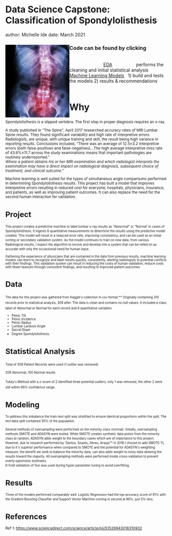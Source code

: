 Data Science Capstone: Classification of Spondylolisthesis
========================================================
author: Michelle Ide
date:  March 2021
<div>
<img src="images/R_B_spine.png" ALIGN="left" width="200"
</div>
  <h3 style="font-size: 11">Code</b> can be found by clicking </h3>
  <br>
 </b>
&nbsp;&nbsp;&nbsp;&nbsp;&nbsp;&nbsp;&nbsp;&nbsp;&nbsp;&nbsp;&nbsp;&nbsp;&nbsp;&nbsp;&nbsp;&nbsp;&nbsp;&nbsp;&nbsp;&nbsp;&nbsp;&nbsp;&nbsp;&nbsp;&nbsp;&nbsp;&nbsp;<a href="https://github.com/mishide/Springboard/blob/master/Capstone_1/scripts/Spondylo_Classification_EDA.ipynb" target="_blank">EDA</a>&nbsp;&nbsp;&nbsp;&nbsp;&nbsp;&nbsp;&nbsp;&nbsp;&nbsp;&nbsp;&nbsp;&nbsp;&nbsp;&nbsp;&nbsp;&nbsp;&nbsp;&nbsp; performs the cleaning and initial statistical analysis
<br>
<a href="https://github.com/mishide/Springboard/blob/master/Capstone_1/scripts/Spondlyo_Classification_Models.ipynb" target="_blank">Machine Learning Models</a>&nbsp;&nbsp; 1) build and tests the models 2) results & recommendations

<br>
<br>

Why
========================================================

<small>
Spondylolisthesis is a slipped vertebra.  The first step in proper diagnosis requires an x-ray.
 
 A study published in "The Spine", April 2017 researched accuracy rates of MRI Lumbar Spine results.  They found significant variability and high rate of interpretive errors.  Radiologists, are unique, with unique training and skill, the result being high variance in reporting results.  Conclusions included,  "There was an average of 12.5±3.2 interpretive errors (both false-positives and false-negatives)...The high average interpretive miss rate of 43.6%±11.7 across the study examinations means that important pathologies are routinely underreported."
<br>
 <i> Where a patient obtains his or her MRI examination and which radiologist interprets the examination may have a direct impact on radiological diagnosis, subsequent choice of treatment, and clinical outcome."</i>
 
 Machine learning is well suited for the types of simultaneous angle comparisons performed in determining Spondylolisthesis results.  This project has built a model that improves interpretive errors resulting in reduced cost for everyone, hospitals, physicians, insurance, and patients, as well as improving patient outcomes.  It can also replace the need for the second human interaction for validation.
 <br>

 


Project
========================================================

<small>This project creates a predictive machine to label lumbar x-ray results as "Abnormal" or "Normal' in cases of Spondylolisthesis.  It ingests 6 quantitative measurements to determine the results using the predictive model created.  This model will result in a reduced error rate, improving consistency, and can be used as an initial sorting or secondary validation system.  As the model continues to train on new data, from various Radiological results, I expect the algorithm to imrove and develop into a system that can be relied on as accurate with only the occassional need for human input.
 
 Gathering the experience of physicians that are contained in the data from previous results, machine learning models can learn to recognize and label results quickly, consistently, alerting radiologists to potential conflicts with their findings.  This validation system can result in reducing the costs of human validation, reduce costs with fewer lawsuits through consistent findings, and resulting in improved patient outcomes.

</small> 


Data
========================================================

<small>
The data for this project was gathered from Kaggle's collection in csv format.** Originally containing 310 records prior to statistical analysis, 309 after. The data is clean and contains no null values.  It included a class label of Abnormal or Normal for each record and 6 quantitative variables
</small><small>

* Pelvic Tilt
* Pelvic Incidence
* Pelvic Radius
* Lumbar Lardosis Angle
* Sacral Slope
* Degree Spondylolisthesis.</small>


Statistical Analysis
========================================================
<small>
Total of 309 Patient Records were used (1 outlier was removed)
 
209 Abnormal, 100 Normal results
 </small> 
 
 <small>
Tukey's Method with a z-score of 2 identified three potential outliers, only 1 was removed, the other 2 were still within 99% confidence range.  
 </small>   


Modeling
========================================================
<small>To address this imbalance the train-test split was stratified to ensure identical proportions within the split.  The test data split contained 30% of the population.

Several methods of oversampling were performed on the minority class (normal). Initially, oversampling methods SMOTE and ADASYN were tested.  While SMOTE creates synthetic data points from the minority class at random, ADASYN adds weight to the boundary cases which are of importance to this project.  However, due to research performed by  'Santos, Soares, Abreu, Araujo"* in 2018 I choose to add SMOTE-TL due to it's superior performance when compared to SMOTE and the potential for ADASYN's weighting measure, the benefit we seek to balance the minority data, can also adds weight to noisy data skewing the results toward the majority.  All oversampling methods were performed inside cross-validation to prevent overly-optomistic estimates.  
K-Fold validation of five was used during hyper parameter tuning to avoid overfitting. </small> 


Results
========================================================
<small>Three of the models performed comparably well.  Logistic Regression had the top accuracy score of 91% with the Gradient Boosting Classifier and Support Vector Machine coming in second at 86%, just 5% less. </small> 


References
========================================================
Ref 1:  https://www.sciencedirect.com/science/article/pii/S1529943016310932
